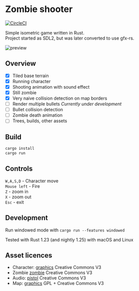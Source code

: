 # Zombie shooter

[![CircleCI](https://circleci.com/bb/laastine-ci/zombie-shooter/tree/master.svg?style=svg&circle-token=6f849c254dd78a3b0a19eccb75197d5325235b3f)](https://circleci.com/bb/laastine-ci/zombie-shooter/tree/master)

Simple isometric game written in Rust.<br/>
Project started as SDL2, but was later converted to use gfx-rs.

<img src="assets/zombie-shooter-gl.gif" alt="preview">

## Overview

- [x] Tiled base terrain
- [x] Running character
- [x] Shooting animation with sound effect
- [x] Still zombie
- [x] Very naive collision detection on map borders
- [ ] Render multiple bullets *Currently under development*
- [ ] Bullet collision detection
- [ ] Zombie death animation
- [ ] Trees, builds, other assets

## Build

```bash
cargo install
cargo run
```

## Controls

`W,A,S,D` - Character move<br/>
`Mouse left` - Fire<br/>
`Z` - zoom in<br/>
`X` - zoom out<br/>
`Esc` - exit

## Development

Run windowed mode with `cargo run --features windowed`

Tested with Rust 1.23 (and nightly 1.25) with macOS and Linux

## Asset licences

* Character: [graphics](http://opengameart.org/content/tmim-heroine-bleeds-game-art) Creative Commons V3
* Zombie [zombie](http://opengameart.org/content/zombie-sprites) Creative Commons V3
* Audio: [pistol](http://opengameart.org/content/chaingun-pistol-rifle-shotgun-shots) Creative Commons V3
* Map: [graphics](http://opengameart.org/content/tiled-terrains) GPL + Creative Commons V3
